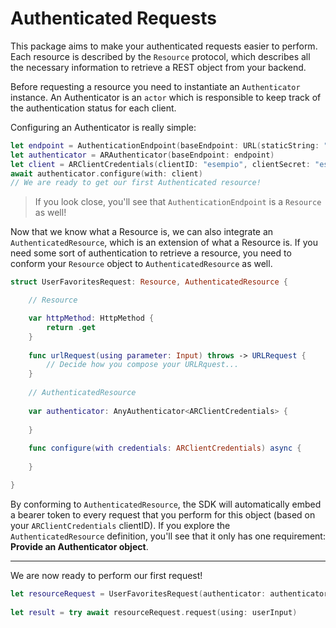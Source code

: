 # Authenticated Requests

This package aims to make your authenticated requests easier to perform.
Each resource is described by the `Resource` protocol, which describes all the necessary information to retrieve a REST object from your backend.

Before requesting a resource you need to instantiate an `Authenticator` instance.
An Authenticator is an `actor` which is responsible to keep track of the authentication status for each client.

Configuring an Authenticator is really simple:

```swift
let endpoint = AuthenticationEndpoint(baseEndpoint: URL(staticString: "https://api.example.com"), path: "auth/v2/token")
let authenticator = ARAuthenticator(baseEndpoint: endpoint)
let client = ARClientCredentials(clientID: "esempio", clientSecret: "esempio", scope: Set([]))
await authenticator.configure(with: client)
// We are ready to get our first Authenticated resource!
```

>If you look close, you'll see that `AuthenticationEndpoint` is a `Resource` as well!

Now that we know what a Resource is, we can also integrate an `AuthenticatedResource`, which is an extension of what a Resource is.
If you need some sort of authentication to retrieve a resource, you need to conform your `Resource` object to `AuthenticatedResource` as well.

```swift
struct UserFavoritesRequest: Resource, AuthenticatedResource { 

    // Resource

    var httpMethod: HttpMethod { 
        return .get
    }
    
    func urlRequest(using parameter: Input) throws -> URLRequest {
        // Decide how you compose your URLRquest...
    }
    
    // AuthenticatedResource
    
    var authenticator: AnyAuthenticator<ARClientCredentials> { 
    
    }
    
    func configure(with credentials: ARClientCredentials) async {
    
    }

}
```

By conforming to `AuthenticatedResource`, the SDK will automatically embed a bearer token to every request that you perform for this object (based on your `ARClientCredentials` clientID).
If you explore the `AuthenticatedResource` definition, you'll see that it only has one requirement: **Provide an Authenticator object**.

***

We are now ready to perform our first request!


```swift
let resourceRequest = UserFavoritesRequest(authenticator: authenticator)
        
let result = try await resourceRequest.request(using: userInput)
```

